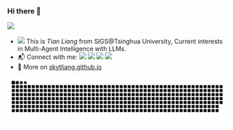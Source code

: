 ### Hi there 👋 

![](https://komarev.com/ghpvc/?username=skytliang)
- <img src="https://media.giphy.com/media/SKGo6OYe24EBG/giphy.gif" width="30"> This is *Tian Liang* from SIGS@Tsinghua University, Current interests in Multi-Agent Intelligence with LLMs.
- :mailbox_with_mail: Connect with me: <a href = "mailto:thuliangtian@gmail.com"><img src="https://img.shields.io/badge/-Mail1-red?style=flat&logo=gmail&logoColor=white" target="_blank"></a> <a href = "mailto:liangt21@mails.tsinghua.edu.cn"><img src="https://img.shields.io/badge/-Mail2-%23333?style=flat&logo=gmail&logoColor=white" target="_blank"></a> <a href = "https://twitter.com/skytliang"><img src="https://img.shields.io/badge/-Twitter-%234a99e9?style=flat&logo=twitter&logoColor=white" target="_blank"></a> <a href = "https://www.zhihu.com/people/xing-ren-5-47"><img src="https://img.shields.io/badge/-%E7%9F%A5%E4%B9%8E-%232f6be0" target="_blank"></a>
- :blue_book: More on [skytliang.github.io](https://skytliang.github.io/)

<picture>
  <source media="(prefers-color-scheme: dark)" srcset="https://github.com/Skytliang/skytliang/blob/main/dist/github-snake-dark.svg">
  <source media="(prefers-color-scheme: light)" srcset="https://github.com/Skytliang/skytliang/blob/main/dist/github-snake.svg">
  <img alt="github-snake" src="https://github.com/Skytliang/skytliang/blob/main/dist/github-snake.svg">
</picture>
